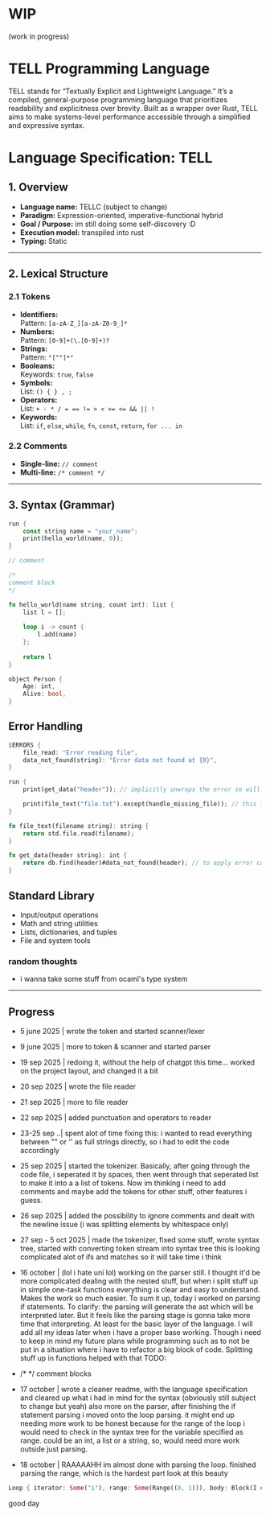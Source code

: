 
# WIP
(work in progress)

# TELL Programming Language

TELL stands for “Textually Explicit and Lightweight Language.” It’s a compiled, general-purpose programming language that prioritizes readability and explicitness over brevity. Built as a wrapper over Rust, TELL aims to make systems-level performance accessible through a simplified and expressive syntax.



# Language Specification: TELL

## 1. Overview
- **Language name:** TELLC (subject to change) 
- **Paradigm:** Expression-oriented, imperative–functional hybrid  
- **Goal / Purpose:** im still doing some self-discovery :D  
- **Execution model:** transpiled into rust  
- **Typing:** Static 

---

## 2. Lexical Structure

### 2.1 Tokens
- **Identifiers:**  
  Pattern: `[a-zA-Z_][a-zA-Z0-9_]*`
- **Numbers:**  
  Pattern: `[0-9]+(\.[0-9]+)?`
- **Strings:**  
  Pattern: `"[^"]*"`
- **Booleans:**  
  Keywords: `true`, `false`
- **Symbols:**  
  List: `() { } , ;`
- **Operators:**  
  List: `+ - * / = == != > < >= <= && || !`
- **Keywords:**  
  List: `if`, `else`, `while`, `fn`, `const`, `return`, `for ... in`

### 2.2 Comments
- **Single-line:** `// comment`
- **Multi-line:** `/* comment */`

---

## 3. Syntax (Grammar)
```rs
run {
    const string name = "your_name";
    print(hello_world(name, 0));
}

// comment

/*
comment block
*/

fn hello_world(name string, count int): list {
    list l = [];
    
    loop i -> count {
        l.add(name)
    };
    
    return l
}

object Person {
    Age: int,
    Alive: bool,
}

```

## Error Handling

```rs
$ERRORS { 
    file_read: "Error reading file",
    data_not_found(string): "Error data not found at {0}",
}

run {
    print(get_data("header")); // implicitly unwraps the error so will PRINT an error if file_text = error, and all std funcs that return something, will return an error.

    print(file_text("file.txt").except(handle_missing_file)); // this is to deal manually with the error
}

fn file_text(filename string): string {
    return std.file.read(filename);
}

fn get_data(header string): int {
    return db.find(header)#data_not_found(header); // to apply error case to a function
}


```

## Standard Library

- Input/output operations  
- Math and string utilities  
- Lists, dictionaries, and tuples  
- File and system tools  

### random thoughts 
  
- i wanna take some stuff from ocaml's type system

---


## Progress
- 5 june 2025 | wrote the token and started scanner/lexer
- 9 june 2025 | more to token & scanner and started parser
- 19 sep 2025 | redoing it, without the help of chatgpt this time... worked on the project layout, and changed it a bit 
- 20 sep 2025 | wrote the file reader
- 21 sep 2025 | more to file reader
- 22 sep 2025 | added punctuation and operators to reader
- 23-25 sep ..| spent alot of time fixing this: i wanted to read everything between "" or '' as full strings directly, so i had to edit the code accordingly
- 25 sep 2025 | started the tokenizer. Basically, after going through the code file, i seperated it by spaces, then went through that seperated list to make it into a a list of tokens.
Now im thinking i need to add comments
and maybe add the tokens for other stuff, other features i guess.
- 26 sep 2025 | added the possibility to ignore comments and dealt with the newline issue (i was splitting elements by whitespace only)
- 27 sep - 5 oct 2025 | made the tokenizer, fixed some stuff, wrote syntax tree, started with converting token stream into syntax tree
this is looking complicated
alot of ifs and matches
so it will take time i think

- 16 october | (lol i hate uni lol) working on the parser still. I thought it'd be more complicated dealing with the nested stuff, but when i split stuff up in simple one-task functions everything is clear and easy to understand. Makes the work so much easier.
To sum it up, today i worked on parsing if statements.
To clarify: the parsing will generate the ast which will be interpreted later.
But it feels like the parsing stage is gonna take more time that interpreting. At least for the basic layer of the language. I will add all my ideas later when i have a proper base working. Though i need to keep in mind my future plans while programming such as to not be put in a situation where i have to refactor a big block of code. Splitting stuff up in functions helped with that
TODO: 
- /* */ comment blocks

- 17 october | wrote a cleaner readme, with the language specification and cleared up what i had in mind for the syntax (obviously still subject to change but yeah)
also more on the parser, after finishing the if statement parsing i moved onto the loop parsing.
it might end up needing more work to be honest because for the range of the loop i would need to check in the syntax tree for the variable specified as range. could be an int, a list or a string, so, would need more work outside just parsing.
- 18 october | RAAAAAHH im almost done with parsing the loop. finished parsing the range, which is the hardest part
look at this beauty 
```rust
Loop { iterator: Some("i"), range: Some(Range((0, 1))), body: Block(I can only finish parsing blocks when im done parsing all the keywords and expressions so tthis will remain rough until i finish parsing pretty much) }
```
good day 

